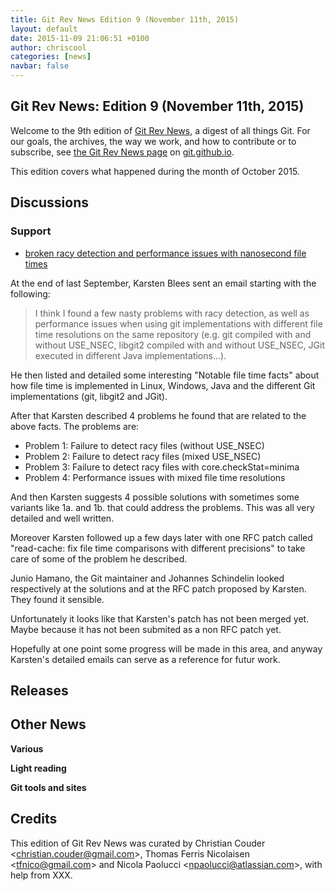 ```yaml
---
title: Git Rev News Edition 9 (November 11th, 2015)
layout: default
date: 2015-11-09 21:06:51 +0100
author: chriscool
categories: [news]
navbar: false
---
```


## Git Rev News: Edition 9 (November 11th, 2015)

Welcome to the 9th edition of [Git Rev News](http://git.github.io/rev_news/rev_news.html),
a digest of all things Git. For our goals, the archives, the way we work, and how to contribute or to
subscribe, see [the Git Rev News page](http://git.github.io/rev_news/rev_news.html) on [git.github.io](http://git.github.io).

This edition covers what happened during the month of October 2015.

## Discussions

<!---
### General
-->

<!---
### Reviews
-->


### Support

* [broken racy detection and performance issues with nanosecond file times](http://thread.gmane.org/gmane.comp.version-control.git/278683)

At the end of last September, Karsten Blees sent an email starting
with the following:

> I think I found a few nasty problems with racy detection, as well as
> performance issues when using git implementations with different file
> time resolutions on the same repository (e.g. git compiled with and
> without USE_NSEC, libgit2 compiled with and without USE_NSEC, JGit
> executed in different Java implementations...).

He then listed and detailed some interesting "Notable file time facts"
about how file time is implemented in Linux, Windows, Java and the
different Git implementations (git, libgit2 and JGit).

After that Karsten described 4 problems he found that are related to
the above facts. The problems are:

- Problem 1: Failure to detect racy files (without USE_NSEC)
- Problem 2: Failure to detect racy files (mixed USE_NSEC)
- Problem 3: Failure to detect racy files with core.checkStat=minima
- Problem 4: Performance issues with mixed file time resolutions

And then Karsten suggests 4 possible solutions with sometimes some
variants like 1a. and 1b. that could address the problems. This was
all very detailed and well written.

Moreover Karsten followed up a few days later with one RFC patch
called "read-cache: fix file time comparisons with different
precisions" to take care of some of the problem he described.

Junio Hamano, the Git maintainer and Johannes Schindelin looked
respectively at the solutions and at the RFC patch proposed by
Karsten. They found it sensible.

Unfortunately it looks like that Karsten's patch has not been merged
yet. Maybe because it has not been submited as a non RFC patch yet.

Hopefully at one point some progress will be made in this area, and
anyway Karsten's detailed emails can serve as a reference for futur
work.

## Releases


## Other News

__Various__


__Light reading__


__Git tools and sites__


## Credits

This edition of Git Rev News was curated by Christian Couder &lt;<christian.couder@gmail.com>&gt;,
Thomas Ferris Nicolaisen &lt;<tfnico@gmail.com>&gt; and Nicola Paolucci &lt;<npaolucci@atlassian.com>&gt;,
with help from XXX.
